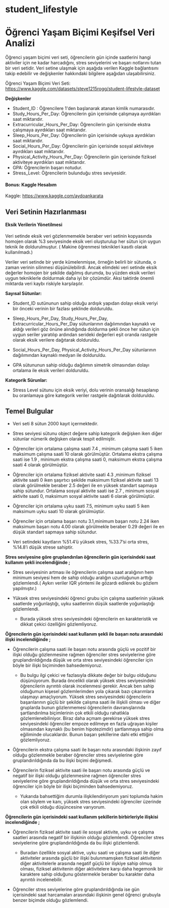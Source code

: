 # student_lifestyle
# Öğrenci Yaşam Biçimi Keşifsel Veri Analizi

Öğrenci yaşam biçimi veri seti, öğrencilerin gün içinde saatlerini hangi aktiviler için ne kadar harcadığını, stres seviyelerini ve başarı notlarını tutan bir veri setidir. Veri setine ulaşmak için aşağıda verilen Kaggle bağlantısını takip edebilir ve değişkenler hakkındaki bilgilere aşağıdan ulaşabilirsiniz.

Öğrenci Yaşam Biçimi Veri Seti: https://www.kaggle.com/datasets/steve1215rogg/student-lifestyle-dataset

**Değişkenler**

* Student_ID : Öğrencilere 1'den başlanarak atanan kimlik numarasıdır.
* Study_Hours_Per_Day: Öğrencilerin gün içerisinde çalışmaya ayırdıkları saat miktarıdır.
* Extracurricular_Hours_Per_Day: Öğrencilerin gün içerisinde ekstra çalışmaya ayırdıkları saat miktarıdır.
* Sleep_Hours_Per_Day: Öğrencilerin gün içerisinde uykuya ayırdıkları saat miktarıdır.
* Social_Hours_Per_Day: Öğrencilerin gün içerisinde sosyal aktiviteye ayırdıkları saat miktarıdır.
* Physical_Activity_Hours_Per_Day: Öğrencilerin gün içerisinde fiziksel aktiviteye ayırdıkları saat miktarıdır.
* GPA: Öğrencilerin başarı notudur.
* Stress_Level: Öğrencilerin bulunduğu stres seviyesidir.

#### Bonus: Kaggle Hesabım
Kaggle: https://www.kaggle.com/aydoankarata

## Veri Setinin Hazırlanması

#### Eksik Verilerin Yönetilmesi

Veri setinde eksik veri gözlenmemekle beraber veri setinin kopyasında homojen olarak %3 seviyesinde eksik veri oluşturulup her sütun için uygun teknik ile doldurulmuştur. ( Makine öğrenmesi teknikleri kasıtlı olarak kullanılmadı.)

Veriler veri setinde bir yerde kümelenmişse, örneğin belirli bir sütunda, o zaman verinin silinmesi düşünülebilirdi. Ancak elimdeki veri setinde eksik değerler homojen bir şekilde dağılmış durumda, bu yüzden eksik verileri uygun tekniklerle doldurmak daha iyi bir çözümdür. Aksi taktirde önemli miktarda veri kaybı riskiyle karşılaşılır.

**Sayısal Sütunlar:**
* Student_ID sutünunun sahip olduğu ardışık yapıdan dolayı eksik veriyi bir önceki verinin bir fazlası şeklinde dolduruldu.

* Sleep_Hours_Per_Day, Study_Hours_Per_Day, Extracurricular_Hours_Per_Day sütunlarının dağılımından kaynaklı ve aldığı verileri göz önüne alındığında doldurma şekli önce her sütun için uygun seriler yaratılıp ardından serideki değerleri eşit oranda rastgele olarak eksik verilere dağıtarak dolduruldu.

* Social_Hours_Per_Day, Physical_Activity_Hours_Per_Day sütunlarının dağılımından kaynaklı medyan ile dolduruldu.

* GPA sütununun sahip olduğu dağılımın simetrik olmasından dolayı ortalama ile eksik verileri dolduruldu.

**Kategorik Sürunlar:**
* Stress Level sütunu için eksik veriyi, dolu verinin oransalığı hesaplanıp bu oranlamaya göre kategorik veriler rastgele dağıtılarak dolduruldu.


## Temel Bulgular
* Veri seti 8 sütun 2000 kayıt içermektedir.

* Stres seviyesi sütunu object değere sahip kategorik değişken iken diğer sütunlar nümerik değişken olarak tespit edilmiştir.

* Öğrenciler için ortalama çalışma saati 7.4 , minimum çalışma saati 5 iken  maksimum çalışma saati 10 olarak görülmüştür. Ortalama ekstra çalışma saati ise 1.9 , minimum ekstra çalışma saati 0, maksimum ekstra çalışma saati 4 olarak görülmüştür.

* Öğrenciler için ortalama fiziksel aktivite saati 4.3 ,minimum fiziksel aktivite saati 0 iken  şaşırtıcı şekilde maksimum fiziksel aktivite saati 13 olarak görülmekle beraber 2.5 değeri ile en yüksek standart sapmaya sahip sütundur. Ortalama sosyal aktivite saati ise 2.7 , minimum sosyal aktivite saati 0, maksimum sosyal aktivite saati 6 olarak görülmüştür.

* Öğrenciler için ortalama uyku saati 7.5, minimum uyku saati 5 iken  maksimum uyku saati 10 olarak görülmüştür.

* Öğrenciler için ortalama başarı notu 3.1,minimum başarı notu 2.24 iken  maksimum başarı notu 4.00 olarak görülmekle beraber 0.29 değeri ile en düşük standart sapmaya sahip sütundur.
  
* Veri setindeki kayıtların %51.4’ü  yüksek stres, %33.7’si orta stres, %14.8’i düşük strese sahiptir.

**Stres seviyesine göre gruplandırılan öğrencilerin gün içerisindeki saat kullanım şekli incelendiğinde ;**

  - Stres seviyesinin artması ile öğrencilerin çalışma saat aralığının hem minimum seviyesi hem de sahip olduğu aralığın uzunluğunun arttığı gözlemlendi.( Aykırı veriler IQR yöntemi ile gözardı edilerek bu gözlem yapılmıştır.)

  - Yüksek stres seviyesindeki öğrenci grubu için çalışma saatlerinin yüksek saatlerde yoğunlaştığı, uyku saatlerinin düşük saatlerde yoğunlaştığı gözlemlendi.
    * Burada yüksek stres seviyesindeki öğrencilerin en karakteristik ve dikkat çekici özelliğini gözlemliyoruz.

**Öğrencilerin gün içerisindeki saat kullanım şekli ile başarı notu arasındaki ilişki incelendiğinde ;**

  - Öğrencilerin çalışma saati ile başarı notu arasında güçlü ve pozitif bir ilişki olduğu gözlenmesine rağmen öğrenciler stres seviyelerine göre gruplandırıldığında düşük ve orta stres seviyesindeki öğrenciler için böyle bir ilişki biçiminden bahsedemiyoruz.
    * Bu bulgu ilgi çekici ve fazlasıyla dikkate değer bir bulgu olduğunu düşünüyorum. Burada öncelikli olarak yüksek stres seviyesindeki öğrencilerin ayrıntılı olarak incelenmesi gerekir. Ancak ben sahip olduğumun kişesel gözlemlerimden yola çıkarak bazı çıkarımlara ulaşmayı amaçlıyorum. Yüksek stres seviyesindeki öğrencilerin başarılarının güçlü bir şekilde çalışma saati ile ilişkili olması ve diğer gruplarda bunun gözlenmemesi öğrencilerin davranışlarında şartlandırılma biçimlerinin çok etkili olduğu rahatlıkla gözlemlenebiliniyor. Biraz daha açmam gerekirse yüksek stres seviyesindeki öğrenciler empoze edilmeye en fazla uğrayan kişiler olmasından kaynaklı (bu benim hipotezimdir) şartlanmaya sahip olma eğiliminde olucaklardır. Bunun başarı şekillerine dahi etki ettiğini gözlemliyoruz.

  - Öğrencilerin ekstra çalışma saati ile başarı notu arasındaki ilişkinin zayıf olduğu gözlenmekle beraber öğrenciler stres seviyelerine göre gruplandırıldığında da bu ilişki biçimi değişmedi.

  - Öğrencilerin fiziksel aktivite saati ile başarı notu arasında güçlü ve negatif bir ilişki olduğu gözlenmesine rağmen öğrenciler stres seviyelerine göre gruplandırıldığında düşük ve orta stres seviyesindeki öğrenciler için böyle bir ilişki biçiminden bahsedemiyoruz.
    * Yukarıda bahsettiğim durumla ilişkilendiriyorum yani toplumda hakim olan söylem ve kanı, yüksek stres seviyesindeki öğrenciler üzerinde çok etkili olduğu düşüncesine varıyorum.

**Öğrencilerin gün içerisindeki saat kullanım şekillerin birbirleriyle ilişkisi incelendiğinde ;**

- Öğrencilerin fiziksel aktivite saati ile sosyal aktivite, uyku ve çalışma saatleri arasında negatif bir ilişkinin olduğu gözlemlendi. Öğrenciler stres seviyelerine göre gruplandırıldığında da bu ilişki gözlemlendi.
   * Buradan özellikle sosyal aktive, uyku saati ve çalışma saati ile diğer aktiviteler arasında güçlü bir ilişki bulunmamışken fiziksel aktivitenin diğer aktivitelerle arasında  negatif güçlü bir ilişkiye sahip olmuş olması, fiziksel aktivitenin diğer aktivitelere karşı daha hegemonik bir karaktere sahip olduğunu göstermekle beraber bu karakter daha ayrıntılı incelenebilir.

- Öğrenciler stres seviyelerine göre gruplandırıldığında ise gün içerisindeki saat harcamaları arasındaki ilişkinin genel öğrenci grubuyla benzer biçimde olduğu gözlemlendi.  
